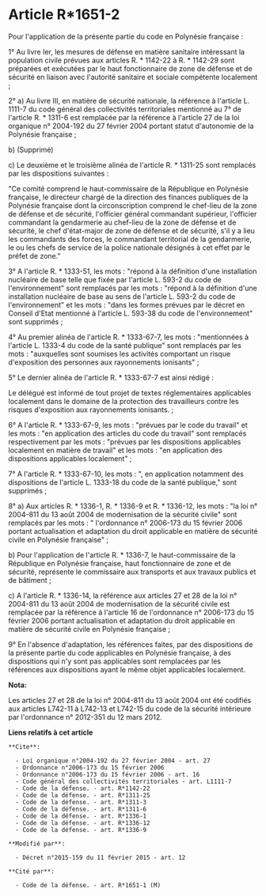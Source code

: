 # Article R*1651-2

Pour l'application de la présente partie du code en Polynésie française : 

1° Au livre Ier, les mesures de défense en matière sanitaire intéressant la population civile prévues aux articles R. *
1142-22 à R. * 1142-29 sont préparées et exécutées par le haut fonctionnaire de zone de défense et de sécurité en liaison
avec l'autorité sanitaire et sociale compétente localement ; 

2° a) Au livre III, en matière de sécurité nationale, la référence à l'article L. 1111-7 du code général des collectivités
territoriales mentionné au 7° de l'article R. * 1311-6 est remplacée par la référence à l'article 27 de la loi organique n°
2004-192 du 27 février 2004 portant statut d'autonomie de la Polynésie française ; 

b) (Supprimé) 

c) Le deuxième et le troisième alinéa de l'article R. * 1311-25 sont remplacés par les dispositions suivantes : 

"Ce comité comprend le haut-commissaire de la République en Polynésie française, le directeur chargé de la direction des
finances publiques de la Polynésie française dont la circonscription comprend le chef-lieu de la zone de défense et de
sécurité, l'officier général commandant supérieur, l'officier commandant la gendarmerie au chef-lieu de la zone de défense et
de sécurité, le chef d'état-major de zone de défense et de sécurité, s'il y a lieu les commandants des forces, le commandant
territorial de la gendarmerie, le ou les chefs de service de la police nationale désignés à cet effet par le préfet de
zone." 

3° A l'article R. * 1333-51, les mots : "répond à la définition d'une installation nucléaire de base telle que fixée par
l'article L. 593-2 du code de l'environnement" sont remplacés par les mots : "répond à la définition d'une installation
nucléaire de base au sens de l'article L. 593-2 du code de l'environnement" et les mots : "dans les formes prévues par le
décret en Conseil d'Etat mentionné à l'article L. 593-38 du code de l'environnement" sont supprimés ; 

4° Au premier alinéa de l'article R. * 1333-67-7, les mots : "mentionnées à l'article L. 1333-4 du code de la santé publique"
sont remplacés par les mots : "auxquelles sont soumises les activités comportant un risque d'exposition des personnes aux
rayonnements ionisants" ; 

5° Le dernier alinéa de l'article R. * 1333-67-7 est ainsi rédigé : 

Le délégué est informé de tout projet de textes réglementaires applicables localement dans le domaine de la protection des
travailleurs contre les risques d'exposition aux rayonnements ionisants. ; 

6° A l'article R. * 1333-67-9, les mots : "prévues par le code du travail" et les mots : "en application des articles du code
du travail" sont remplacés respectivement par les mots : "prévues par les dispositions applicables localement en matière de
travail" et les mots : "en application des dispositions applicables localement" ; 

7° A l'article R. * 1333-67-10, les mots : ", en application notamment des dispositions de l'article L. 1333-18 du code de la
santé publique," sont supprimés ; 

8° a) Aux articles R. * 1336-1, R. * 1336-9 et R. * 1336-12, les mots : "la loi n° 2004-811 du 13 août 2004 de modernisation
de la sécurité civile" sont remplacés par les mots : " l'ordonnance n° 2006-173 du 15 février 2006 portant actualisation et
adaptation du droit applicable en matière de sécurité civile en Polynésie française" ; 

b) Pour l'application de l'article R. * 1336-7, le haut-commissaire de la République en Polynésie française, haut
fonctionnaire de zone et de sécurité, représente le commissaire aux transports et aux travaux publics et de bâtiment ; 

c) A l'article R. * 1336-14, la référence aux articles 27 et 28 de la loi n° 2004-811 du 13 août 2004 de modernisation de la
sécurité civile est remplacée par la référence à l'article 16 de l'ordonnance n° 2006-173 du 15 février 2006 portant
actualisation et adaptation du droit applicable en matière de sécurité civile en Polynésie française ;

9° En l'absence d'adaptation, les références faites, par des dispositions de la présente partie du code applicables en
Polynésie française, à des dispositions qui n'y sont pas applicables sont remplacées par les références aux dispositions
ayant le même objet applicables localement.

**Nota:**

Les articles 27 et 28 de la loi n° 2004-811 du 13 août 2004 ont été codifiés aux articles L742-11 à L742-13 et L742-15 du
code de la sécurité intérieure par l'ordonnance n° 2012-351 du 12 mars 2012.

**Liens relatifs à cet article**

	**Cite**:

	  - Loi organique n°2004-192 du 27 février 2004 - art. 27
	  - Ordonnance n°2006-173 du 15 février 2006
	  - Ordonnance n°2006-173 du 15 février 2006 - art. 16
	  - Code général des collectivités territoriales - art. L1111-7
	  - Code de la défense. - art. R*1142-22
	  - Code de la défense. - art. R*1311-25
	  - Code de la défense. - art. R*1311-3
	  - Code de la défense. - art. R*1311-6
	  - Code de la défense. - art. R*1336-1
	  - Code de la défense. - art. R*1336-12
	  - Code de la défense. - art. R*1336-9

	**Modifié par**:

	  - Décret n°2015-159 du 11 février 2015 - art. 12

	**Cité par**:

	  - Code de la défense. - art. R*1651-1 (M)
